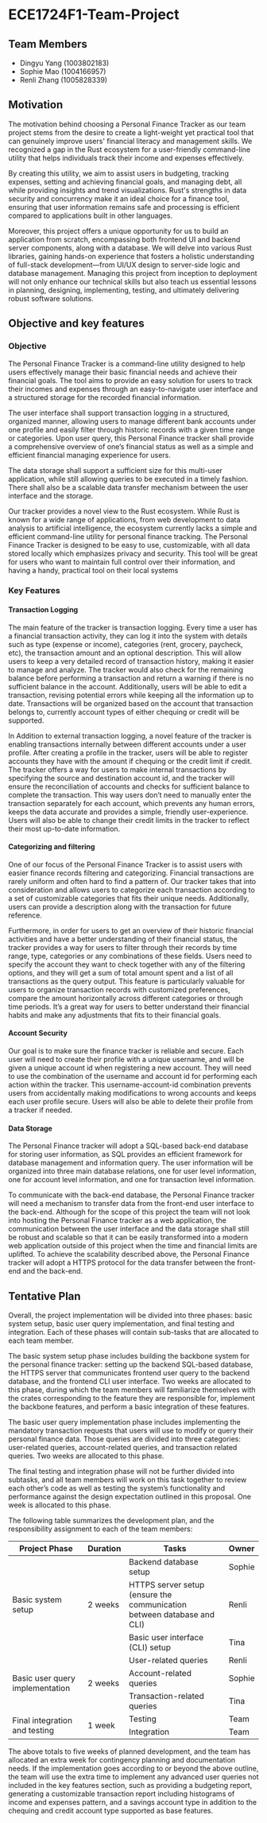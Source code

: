 # ECE1724F1-Team-Project

## Team Members

- Dingyu Yang (1003802183) 
- Sophie Mao (1004166957)
- Renli Zhang (1005828339)

## Motivation
The motivation behind choosing a Personal Finance Tracker as our team project stems from the desire to create a light-weight yet practical tool that can genuinely improve users' financial literacy and management skills. We recognized a gap in the Rust ecosystem for a user-friendly command-line utility that helps individuals track their income and expenses effectively.

By creating this utility, we aim to assist users in budgeting, tracking expenses, setting and achieving financial goals, and managing debt, all while providing insights and trend visualizations. Rust's strengths in data security and concurrency make it an ideal choice for a finance tool, ensuring that user information remains safe and processing is efficient compared to applications built in other languages. 

Moreover, this project offers a unique opportunity for us to build an application from scratch, encompassing both frontend UI and backend server components, along with a database. We will delve into various Rust libraries, gaining hands-on experience that fosters a holistic understanding of full-stack development—from UI/UX design to server-side logic and database management. Managing this project from inception to deployment will not only enhance our technical skills but also teach us essential lessons in planning, designing, implementing, testing, and ultimately delivering robust software solutions.

## Objective and key features
### Objective
The Personal Finance Tracker is a command-line utility designed to help users effectively manage their basic financial needs and achieve their financial goals. The tool aims to provide an easy solution for users to track their incomes and expenses through an easy-to-navigate user interface and a structured storage for the recorded financial information.


The user interface shall support transaction logging in a structured, organized manner, allowing users to manage different bank accounts under one profile and easily filter through historic records with a given time range or categories. Upon user query, this Personal Finance tracker shall provide a comprehensive overview of one’s financial status as well as a simple and efficient financial managing experience for users.


The data storage shall support a sufficient size for this multi-user application, while still allowing queries to be executed in a timely fashion. There shall also be a scalable data transfer mechanism between the user interface and the storage.


Our tracker provides a novel view to the Rust ecosystem. While Rust is known for a wide range of applications, from web development to data analysis to artificial intelligence, the ecosystem currently lacks a simple and efficient command-line utility for personal finance tracking. The Personal Finance Tracker is designed to be easy to use, customizable, with all data stored locally which emphasizes privacy and security. This tool will be great for users who want to maintain full control over their information, and having a handy, practical tool on their local systems




### Key Features
#### Transaction Logging


The main feature of the tracker is transaction logging. Every time a user has a financial transaction activity, they can log it into the system with details such as type (expense or income), categories (rent, grocery, paycheck, etc), the transaction amount and an optional description. This will allow users to keep a very detailed record of transaction history, making it easier to manage and analyze. The tracker would also check for the remaining balance before performing a transaction and return a warning if there is no sufficient balance in the account. Additionally, users will be able to edit a transaction, revising potential errors while keeping all the information up to date. Transactions will be organized based on the account that transaction belongs to, currently account types of either chequing or credit will be supported.


In Addition to external transaction logging, a novel feature of the tracker is enabling transactions internally between different accounts under a user profile. After creating a profile in the tracker, users will be able to register accounts they have with the amount if chequing or the credit limit if credit. The tracker offers a way for users to make internal transactions by specifying the source and destination account id, and the tracker will ensure the reconciliation of accounts and checks for sufficient balance to complete the transaction. This way users don’t need to manually enter the transaction separately for each account, which prevents any human errors, keeps the data accurate and provides a simple, friendly user-experience. Users will also be able to change their credit limits in the tracker to reflect their most up-to-date information.


#### Categorizing and filtering


One of our focus of the Personal Finance Tracker is to assist users with easier finance records filtering and categorizing. Financial transactions are rarely uniform and often hard to find a pattern of. Our tracker takes that into consideration and allows users to categorize each transaction according to a set of customizable categories that fits their unique needs. Additionally, users can provide a description along with the transaction for future reference. 


Furthermore, in order for users to get an overview of their historic financial activities and have a better understanding of their financial status, the tracker provides a way for users to filter through their records by time range, type, categories or any combinations of these fields. Users need to specify the account they want to check together with any of the filtering options, and they will get a sum of total amount spent and a list of all transactions as the query output. This feature is particularly valuable for users to organize transaction records with customized preferences, compare the amount horizontally across different categories or through time periods. It’s a great way for users to better understand their financial habits and make any adjustments that fits to their financial goals.

#### Account Security


Our goal is to make sure the finance tracker is reliable and secure. Each user will need to create their profile with a unique username, and will be given a unique account id when registering a new account. They will need to use the combination of the username and account id for performing each action within the tracker. This username-account-id combination prevents users from accidentally making modifications to wrong accounts and keeps each user profile secure. Users will also be able to delete their profile from a tracker if needed. 

#### Data Storage

The Personal Finance tracker will adopt a SQL-based back-end database for storing user information, as SQL provides an efficient framework for database management and information query. The user information will be organized into three main database relations, one for user level information, one for account level information, and one for transaction level information.


To communicate with the back-end database, the Personal Finance tracker will need a mechanism to transfer data from the front-end user interface to the back-end. Although for the scope of this project the team will not look into hosting the Personal Finance tracker as a web application, the communication between the user interface and the data storage shall still be robust and scalable so that it can be easily transformed into a modern web application outside of this project when the time and financial limits are uplifted. To achieve the scalability described above, the Personal Finance tracker will adopt a HTTPS protocol for the data transfer between the front-end and the back-end.


## Tentative Plan

Overall, the project implementation will be divided into three phases: basic system setup, basic user query implementation, and final testing and integration. Each of these phases will contain sub-tasks that are allocated to each team member.

The basic system setup phase includes building the backbone system for the personal finance tracker: setting up the backend SQL-based database, the HTTPS server that communicates frontend user query to the backend database, and the frontend CLI user interface. Two weeks are allocated to this phase, during which the team members will familiarize themselves with the crates corresponding to the feature they are responsible for, implement the backbone features, and perform a basic integration of these features.

The basic user query implementation phase includes implementing the mandatory transaction requests that users will use to modify or query their personal finance data. Those queries are divided into three categories: user-related queries, account-related queries, and transaction related queries. Two weeks are allocated to this phase.

The final testing and integration phase will not be further divided into subtasks, and all team members will work on this task together to review each other’s code as well as testing the system’s functionality and performance against the design expectation outlined in this proposal. One week is allocated to this phase.

The following table summarizes the development plan, and the responsibility assignment to each of the team members:
<table class="tg">
  <thead>
    <tr>
      <th>Project Phase</th>
      <th>Duration</th>
      <th>Tasks</th>
      <th>Owner</th>
    </tr>
  </thead>
  <tbody>
    <tr>
      <td rowspan=3>Basic system setup</td>
      <td rowspan=3>2 weeks</td>
      <td>Backend database setup</td>
      <td>Sophie</td>
    </tr>
    <tr>
      <td>HTTPS server setup (ensure the communication between database and CLI)</td>
      <td>Renli</td>
    </tr>
    <tr>
      <td>Basic user interface (CLI) setup</td>
      <td>Tina</td>
    </tr>
    <tr>
      <td rowspan=3>Basic user query implementation</td>
      <td rowspan=3>2 weeks</td>
      <td>User-related queries</td>
      <td>Renli</td>
    </tr>
    <tr>
      <td>Account-related queries</td>
      <td>Sophie</td>
    </tr>
    <tr>
      <td>Transaction-related queries</td>
      <td>Tina</td>
    </tr>
    <tr>
      <td rowspan=2>Final integration and testing</td>
      <td rowspan=2>1 week</td>
      <td>Testing</td>
      <td>Team</td>
    </tr>
    <tr>
      <td>Integration</td>
      <td>Team</td>
    </tr>
  </tbody>
</table>

The above totals to five weeks of planned development, and the team has allocated an extra week for contingency planning and documentation needs. If the implementation goes according to or beyond the above outline, the team will use the extra time to implement any advanced user queries not included in the key features section, such as providing a budgeting report, generating a customizable transaction report including histograms of income and expenses pattern, and a savings account type in addition to the chequing and credit account type supported as base features.

